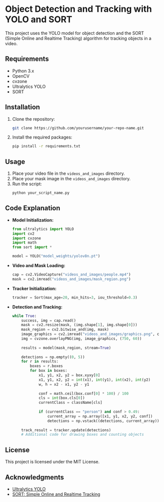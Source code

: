 # Object Detection and Tracking with YOLO and SORT

This project uses the YOLO model for object detection and the SORT (Simple Online and Realtime Tracking) algorithm for tracking objects in a video.

## Requirements

- Python 3.x
- OpenCV
- cvzone
- Ultralytics YOLO
- SORT

## Installation

1. Clone the repository:
    ```sh
    git clone https://github.com/yourusername/your-repo-name.git
    ```
2. Install the required packages:
    ```sh
    pip install -r requirements.txt
    ```

## Usage

1. Place your video file in the `videos_and_images` directory.
2. Place your mask image in the `videos_and_images` directory.
3. Run the script:
    ```sh
    python your_script_name.py
    ```

## Code Explanation

- **Model Initialization:** 
    ```python
    from ultralytics import YOLO
    import cv2
    import cvzone
    import math
    from sort import *

    model = YOLO("model_weights/yolov8n.pt")
    ```

- **Video and Mask Loading:**
    ```python
    cap = cv2.VideoCapture("videos_and_images/people.mp4")
    mask = cv2.imread("videos_and_images/mask_region.png")
    ```

- **Tracker Initialization:**
    ```python
    tracker = Sort(max_age=20, min_hits=3, iou_threshold=0.3)
    ```

- **Detection and Tracking:**
    ```python
    while True:
        success, img = cap.read()
        mask = cv2.resize(mask, (img.shape[1], img.shape[0]))
        mask_region = cv2.bitwise_and(img, mask)
        image_graphics = cv2.imread("videos_and_images/graphics.png", cv2.IMREAD_UNCHANGED)
        img = cvzone.overlayPNG(img, image_graphics, (750, 60))
        
        results = model(mask_region, stream=True)
        
        detections = np.empty((0, 5))
        for r in results:
            boxes = r.boxes
            for box in boxes:
                x1, y1, x2, y2 = box.xyxy[0]
                x1, y1, x2, y2 = int(x1), int(y1), int(x2), int(y2)
                w, h = x2 - x1, y2 - y1
                
                conf = math.ceil(box.conf[0] * 100) / 100
                cls = int(box.cls[0])
                currentClass = className[cls]
                
                if (currentClass == "person") and conf > 0.49:
                    current_array = np.array([x1, y1, x2, y2, conf])
                    detections = np.vstack((detections, current_array))
        
        track_result = tracker.update(detections)
        # Additional code for drawing boxes and counting objects
    ```

## License

This project is licensed under the MIT License.
## Acknowledgments

- [Ultralytics YOLO](https://github.com/ultralytics/yolov5)
- [SORT: Simple Online and Realtime Tracking](https://github.com/abewley/sort)
